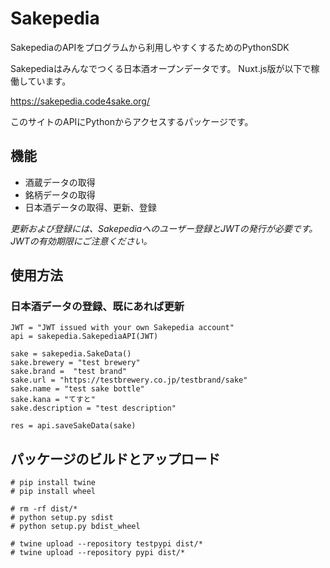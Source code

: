# Sakepedia
SakepediaのAPIをプログラムから利用しやすくするためのPythonSDK

Sakepediaはみんなでつくる日本酒オープンデータです。
Nuxt.js版が以下で稼働しています。

https://sakepedia.code4sake.org/

このサイトのAPIにPythonからアクセスするパッケージです。

## 機能
- 酒蔵データの取得
- 銘柄データの取得
- 日本酒データの取得、更新、登録

*更新および登録には、Sakepediaへのユーザー登録とJWTの発行が必要です。
JWTの有効期限にご注意ください。*

## 使用方法

### 日本酒データの登録、既にあれば更新

```
JWT = "JWT issued with your own Sakepedia account"
api = sakepedia.SakepediaAPI(JWT)

sake = sakepedia.SakeData()
sake.brewery = "test brewery"
sake.brand =  "test brand"
sake.url = "https://testbrewery.co.jp/testbrand/sake"
sake.name = "test sake bottle"
sake.kana = "てすと"
sake.description = "test description"

res = api.saveSakeData(sake)
```


## パッケージのビルドとアップロード

```
# pip install twine
# pip install wheel
```

```
# rm -rf dist/*
# python setup.py sdist
# python setup.py bdist_wheel
```

```
# twine upload --repository testpypi dist/*
# twine upload --repository pypi dist/*
```

